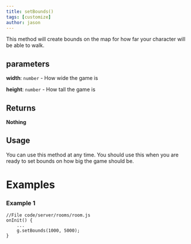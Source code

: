 ```yaml
---
title: setBounds()
tags: [customize]
author: jason
---
```

This method will create bounds on the map for how far your character will be able to walk.
## parameters
**width**: `number` - How wide the game is
 
**height**: `number` - How tall the game is
## Returns
**Nothing**
## Usage
You can use this method at any time. You should use this when you are ready to set bounds on how big the game should be.
# Examples
### Example 1
```
//File code/server/rooms/room.js
onInit() {
	...
	g.setBounds(1000, 5000);
}
```
